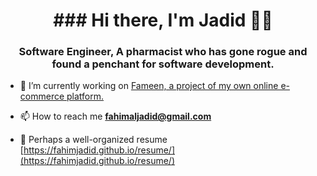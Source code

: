 <h1 align="center">### Hi there, I'm Jadid 👋🏽</h1>
<h3 align="center">Software Engineer, A pharmacist who has gone rogue and found a penchant for software development.</h3>

- 🔭 I’m currently working on [Fameen, a project of my own online e-commerce platform.](https://github.com/FahimJadid/fameen)

- 📫 How to reach me **fahimaljadid@gmail.com**

- 📄 Perhaps a well-organized resume [https://fahimjadid.github.io/resume/](https://fahimjadid.github.io/resume/)
